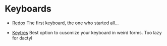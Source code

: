 # Keyboards

- [Redox](./redox/README.md)
The first keyboard, the one who started all...

- [Keytres](./keytres/README.md)
Best option to cusomize your keyboard in weird forms. Too lazy for dactyl
